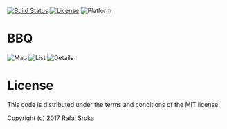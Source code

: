 
[![Build Status](https://travis-ci.org/r3econ/UIImage-Sprite-Additions.svg?branch=master)](https://travis-ci.org/r3econ/UIImage-Sprite-Additions)
[![License](https://img.shields.io/badge/License-MIT-brightgreen.svg)](https://img.shields.io/badge/License-MIT-brightgreen.svg)
![Platform](https://img.shields.io/badge/platform-ios-lightgrey.svg)

BBQ
=============

![Map](https://i.imgur.com/FQpHxXxm.png)
![List](https://i.imgur.com/6CoCAcHm.png)
![Details](https://i.imgur.com/dIZhwTlm.png)

License
=======

This code is distributed under the terms and conditions of the MIT license. 

Copyright (c) 2017 Rafal Sroka
